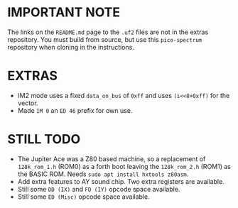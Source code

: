 IMPORTANT NOTE
=

The links on the `README.md` page to the `.uf2` files are not in the extras repository. You must build from source,
but use this `pico-spectrum` repository when cloning in the instructions.

EXTRAS
=

  * IM2 mode uses a fixed `data_on_bus` of `0xff` and uses `(i<<8+0xff)` for the vector.
  * Made `IM 0` an `ED 46` prefix for own use.

STILL TODO
=

  * The Jupiter Ace was a Z80 based machine, so a replacement of `128k_rom_1.h` (ROM0) as a forth boot leaving the `128k_rom_2.h` (ROM1) as the BASIC ROM. Needs `sudo apt install hxtools z80asm`.
  * Add extra features to AY sound chip. Two extra registers are available.
  * Still some `DD (IX)` and `FD (IY)` opcode space available.
  * Still some `ED (Misc)` opcode space available.
